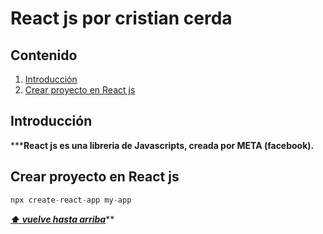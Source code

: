 # React js por cristian cerda 

## Contenido
  1. [Introducción](#introducción)
  2. [Crear proyecto en React js](#crear-proyecto)



## Introducción

*****React js es una libreria de Javascripts, creada por META (facebook).**

## Crear proyecto en React js

```javascript
npx create-react-app my-app
```
*****[⬆ vuelve hasta arriba](#contenido)*******

